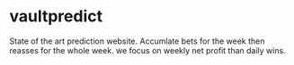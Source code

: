 # vaultpredict
State of the art prediction website. Accumlate bets for the week then reasses for the whole week. we focus on weekly net profit than daily wins.
